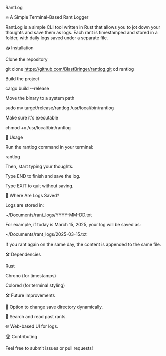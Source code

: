 RantLog

🔥 A Simple Terminal-Based Rant Logger

RantLog is a simple CLI tool written in Rust that allows you to jot down your thoughts and save them as logs. Each rant is timestamped and stored in a folder, with daily logs saved under a separate file.

📥 Installation

Clone the repository

git clone https://github.com/BlastBringer/rantlog.git
cd rantlog

Build the project

cargo build --release

Move the binary to a system path

sudo mv target/release/rantlog /usr/local/bin/rantlog

Make sure it's executable

chmod +x /usr/local/bin/rantlog

🚀 Usage

Run the rantlog command in your terminal:

rantlog

Then, start typing your thoughts.

Type END to finish and save the log.

Type EXIT to quit without saving.

📂 Where Are Logs Saved?

Logs are stored in:

~/Documents/rant_logs/YYYY-MM-DD.txt

For example, if today is March 15, 2025, your log will be saved as:

~/Documents/rant_logs/2025-03-15.txt

If you rant again on the same day, the content is appended to the same file.

🛠 Dependencies

Rust

Chrono (for timestamps)

Colored (for terminal styling)

🛠 Future Improvements

📂 Option to change save directory dynamically.

📝 Search and read past rants.

🌐 Web-based UI for logs.

🏆 Contributing

Feel free to submit issues or pull requests!

